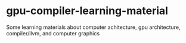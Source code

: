 # gpu-compiler-learning-material
 Some learning materials about  computer achitecture, gpu architecture, compiler/llvm, and computer graphics
